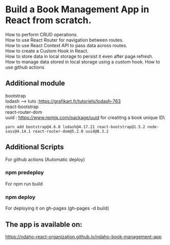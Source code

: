 # Build a Book Management App in React from scratch.

How to perform CRUD operations.\
How to use React Router for navigation between routes.\
How to use React Context API to pass data across routes.\
How to create a Custom Hook in React.\
How to store data in local storage to persist it even after page refresh.\
How to manage data stored in local storage using a custom hook.
How to use github actions

## Additional module
bootstrap\
lodash --> tuto :https://grafikart.fr/tutoriels/lodash-763 \
react-bootstrap\
react-router-dom\
uuid : https://www.npmjs.com/package/uuid for creatitng a book unique ID\

`yarn add bootstrap@4.6.0 lodash@4.17.21 react-bootstrap@1.5.2 node-sass@4.14.1 react-router-dom@5.2.0 uuid@8.3.2`

## Additional  Scripts 
For github actions (Automatic deploy)

### npm predeploy
For npm run build

### npm deploy
For deploying it on gh-pages (gh-pages -d build)

## The app is available on:
https://ndaho-react-organization.github.io/ndaho-book-management-app

